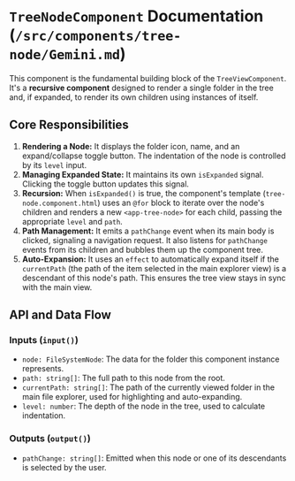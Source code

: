 # `TreeNodeComponent` Documentation (`/src/components/tree-node/Gemini.md`)

This component is the fundamental building block of the `TreeViewComponent`. It's a **recursive component** designed to render a single folder in the tree and, if expanded, to render its own children using instances of itself.

## Core Responsibilities

1.  **Rendering a Node:** It displays the folder icon, name, and an expand/collapse toggle button. The indentation of the node is controlled by its `level` input.
2.  **Managing Expanded State:** It maintains its own `isExpanded` signal. Clicking the toggle button updates this signal.
3.  **Recursion:** When `isExpanded()` is true, the component's template (`tree-node.component.html`) uses an `@for` block to iterate over the node's children and renders a new `<app-tree-node>` for each child, passing the appropriate `level` and `path`.
4.  **Path Management:** It emits a `pathChange` event when its main body is clicked, signaling a navigation request. It also listens for `pathChange` events from its children and bubbles them up the component tree.
5.  **Auto-Expansion:** It uses an `effect` to automatically expand itself if the `currentPath` (the path of the item selected in the main explorer view) is a descendant of this node's path. This ensures the tree view stays in sync with the main view.

## API and Data Flow

### Inputs (`input()`)

-   `node: FileSystemNode`: The data for the folder this component instance represents.
-   `path: string[]`: The full path to this node from the root.
-   `currentPath: string[]`: The path of the currently viewed folder in the main file explorer, used for highlighting and auto-expanding.
-   `level: number`: The depth of the node in the tree, used to calculate indentation.

### Outputs (`output()`)

-   `pathChange: string[]`: Emitted when this node or one of its descendants is selected by the user.
